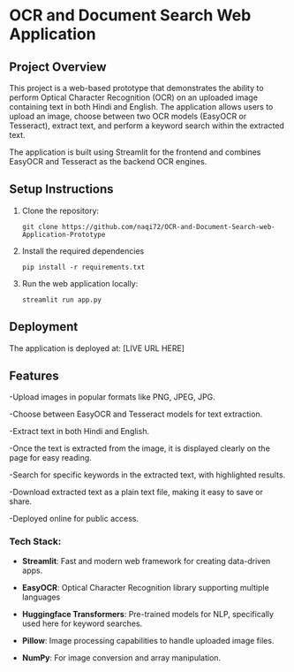 # OCR and Document Search Web Application

## Project Overview
This project is a web-based prototype that demonstrates the ability to perform Optical Character Recognition (OCR) on an uploaded image containing text in both Hindi and English. The application allows users to upload an image, choose between two OCR models (EasyOCR or Tesseract), extract text, and perform a keyword search within the extracted text.

The application is built using Streamlit for the frontend and combines EasyOCR and Tesseract as the backend OCR engines.

## Setup Instructions

1. Clone the repository:
    ```
    git clone https://github.com/naqi72/OCR-and-Document-Search-web-Application-Prototype
    
    ```

2. Install the required dependencies
   ```
   pip install -r requirements.txt
   
   ```

3. Run the web application locally:
    ```
    streamlit run app.py
    ```

## Deployment
The application is deployed at: [LIVE URL HERE]

## Features
-Upload images in popular formats like PNG, JPEG, JPG.

-Choose between EasyOCR and Tesseract models for text extraction.

-Extract text in both Hindi and English.

-Once the text is extracted from the image, it is displayed clearly on the page for easy reading.

-Search for specific keywords in the extracted text, with highlighted results.

-Download extracted text as a plain text file, making it easy to save or share.

-Deployed online for public access.

###  Tech Stack:
- **Streamlit**: Fast and modern web framework for creating data-driven apps.
 
- **EasyOCR**: Optical Character Recognition library supporting multiple languages

- **Huggingface Transformers**: Pre-trained models for NLP, specifically used here for keyword searches.
 
- **Pillow**: Image processing capabilities to handle uploaded image files.
 
- **NumPy**: For image conversion and array manipulation.





